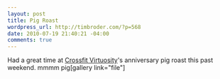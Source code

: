 ```yaml
--- 
layout: post
title: Pig Roast
wordpress_url: http://timbroder.com/?p=568
date: 2010-07-19 21:40:21 -04:00
comments: true
---
```

Had a great time at <a href="http://www.crossfitvirtuosity.com/" target="_blank">Crossfit Virtuosity</a>'s anniversary pig roast this past weekend. mmmm pig[gallery link="file"]
